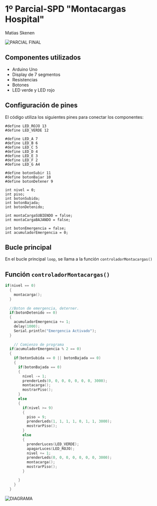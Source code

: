 # 1º Parcial-SPD "Montacargas Hospital"


Matias Skenen


![PARCIAL FINAL](https://github.com/matiastaoskn/PARCIAL-SPD1/assets/93952537/2ce9109f-ca24-402c-9ae7-1ced7a9f7bbd)


## Componentes utilizados

- Arduino Uno
- Display de 7 segmentos
- Resistencias
- Botones
- LED verde y LED rojo

## Configuración de pines

El código utiliza los siguientes pines para conectar los componentes:

```
#define LED_ROJO 13
#define LED_VERDE 12

#define LED_A 7
#define LED_B 6
#define LED_C 5
#define LED_D 4
#define LED_E 3
#define LED_F 2
#define LED_G A4

#define botonSubir 11
#define botonBajar 10
#define botonDetener 9

int nivel = 0;
int piso;
int botonSubida;
int botonBajada;
int botonDetenido;

int montaCargaSUBIENDO = false;
int montaCargaBAJANDO = false;

int botonEmergencia = false;
int acumuladorEmergencia = 0;
```


## Bucle principal

En el bucle principal `loop`, se llama a la función `controladorMontacargas()` 

## Función `controladorMontacargas()`
```cpp
if(nivel == 0)
  {
    montacarga();
  }
  
  //Boton de emergencia, deterner.
  if(botonDetenido == 0)
  {
    acumuladorEmergencia += 1;
    delay(1000);
    Serial.println("Emergencia Activado");
  }
  
	// Comienzo de programa
  if(acumuladorEmergencia % 2 == 0)
  {
    if(botonSubida == 0 || botonBajada == 0)
    {
      if(botonBajada == 0)
      {
        nivel -= 1;
        prenderLeds(0, 0, 0, 0, 0, 0, 0, 3000);
        montacarga();
        mostrarPiso();
      }
      else
      {
        if(nivel >= 9)
        {
          piso = 9;
          prenderLeds(1, 1, 1, 1, 0, 1, 1, 3000);
          mostrarPiso();
        }
        else
        {
          prenderLuces(LED_VERDE);
          apagarLuces(LED_ROJO);
          nivel += 1;
          prenderLeds(0, 0, 0, 0, 0, 0, 0, 3000);
          montacarga();
          mostrarPiso();
        }

      }
    }
  }
```


![DIAGRAMA](https://github.com/matiastaoskn/PARCIAL-SPD1/assets/93952537/955de3e1-3e17-4213-8f5c-83232bc0b114)

